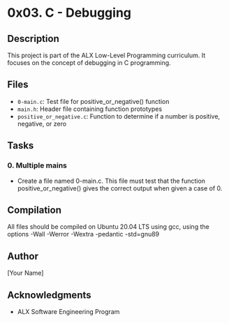 # 0x03. C - Debugging

## Description
This project is part of the ALX Low-Level Programming curriculum. It focuses on the concept of debugging in C programming.

## Files
* `0-main.c`: Test file for positive_or_negative() function
* `main.h`: Header file containing function prototypes
* `positive_or_negative.c`: Function to determine if a number is positive, negative, or zero

## Tasks
### 0. Multiple mains
* Create a file named 0-main.c. This file must test that the function positive_or_negative() gives the correct output when given a case of 0.

## Compilation
All files should be compiled on Ubuntu 20.04 LTS using gcc, using the options -Wall -Werror -Wextra -pedantic -std=gnu89

## Author
[Your Name]

## Acknowledgments
* ALX Software Engineering Program
